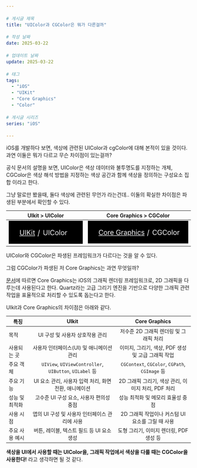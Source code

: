 ```yaml
---

# 게시글 제목
title: "UIColor과 CGColor은 뭐가 다른걸까"

# 작성 날짜
date: 2025-03-22

# 업데이트 날짜
update: 2025-03-22

# 태그
tags:
  - "iOS"
  - "UIKit"
  - "Core Graphics"
  - "Color"

# 게시글 시리즈
series: "iOS"

---
```


iOS를 개발하다 보면, 색상에 관련된 UIColor과 cgColor에 대해 본적이 있을 것이다. 과연 이둘은 뭐가 다르고 무슨 차이점이 있는걸까?

공식 문서의 설명을 보면, 
UIColor은 색상 데이터와 불투명도를 지정하는 개체,
CGColor은 색상 해석 방법을 지정하는 색상 공간과 함께 색상을 정의하는 구성요소 집합
이라고 한다.

그냥 말로만 봤을때, 둘다 색상에 관련된 무언가 라는건데..
이둘의 확실한 차이점은 파생된 부분에서 확인할 수 있다.

| UIkit > UIColor       | Core Graphics > CGColor |
| :---------------------: | :-----------------------: |
| ![](UIColor_path.png) | ![](CGColor_path.png) |
UIColor와 CGColor은 파생된 프레임워크가 다르다는 것을 알 수 있다.

그럼 CGColor가 파생된 저 Core Graphics는 과연 무엇일까?

[문서](https://developer.apple.com/documentation/coregraphics)에 따르면 Core Graphics는 iOS의 그래픽 렌더링 프레임워크로, 2D 그래픽을 다루는데 사용된다고 한다. Quartz라는 고급 그리기 엔진을 기반으로 다양한 그래픽 관련 작업을 표율적으로 처리할 수 있도록 돕는다고 한다.

UIkit과  Core Graphics의 차이점은 아래와 같다.

| 특징       |                         UIkit                         |                 Core Graphics                 |
| -------- | :---------------------------------------------------: | :-------------------------------------------: |
| 목적       |                  UI 구성 및 사용자 상호작용 관리                  |            저수준 2D 그래픽 렌더링 및 그래픽 처리            |
| 사용되는 곳   |               사용자 인터페이스(UI) 및 애니메이션 관리                |       이미지, 그리기, 색상, PDF 생성 및 고급 그래픽 작업        |
| 주요 객체    | `UIView`, `UIViewController`, `UIButton`, `UILabel` 등 | `CGContext`, `CGColor`, `CGPath`, `CGImage` 등 |
| 주요 기능    |           UI 요소 관리, 사용자 입력 처리, 화면 전환, 애니메이션           |       2D 그래픽 그리기, 색상 관리, 이미지 처리, PDF 처리       |
| 성능 및 최적화 |               고수준 UI 구성 요소, 사용자 편의성 중점                |              성능 최적화 및 메모리 효율성 중점              |
| 사용 시점    |              앱의 UI 구성 및 사용자 인터페이스 관리에 사용              |        2D 그래픽 작업이나 커스텀 UI 요소를 그릴 때 사용         |
| 주요 사용 예시 |              버튼, 레이블, 텍스트 필드 등 UI 요소 생성               |           도형 그리기, 이미지 렌더링, PDF 생성 등           |

**색상을 UI에서 사용할 때는 UIColor을, 그래픽 작업에서 색상을 다룰 때는 CGColor을 사용한다!** 라고 생각하면 될 것 같다.